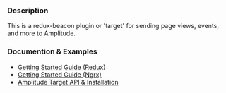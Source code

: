 ### Description

This is a redux-beacon plugin or 'target' for sending page views, events, and more to Amplitude.

### Documention & Examples

 - [Getting Started Guide (Redux)](https://rangle.gitbook.io/redux-beacon/getting-started-redux-users)
 - [Getting Started Guide (Ngrx)](https://rangle.gitbook.io/redux-beacon/getting-started-ngrx-users)
 - [Amplitude Target API & Installation](https://rangle.gitbook.io/redux-beacon/index/amplitude)